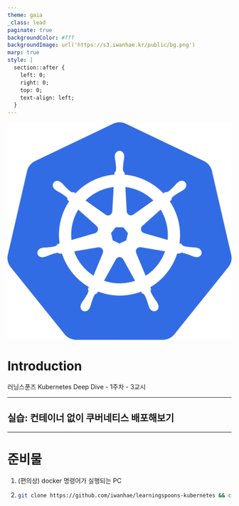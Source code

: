 ```yaml
---
theme: gaia
_class: lead
paginate: true
backgroundColor: #fff
backgroundImage: url('https://s3.iwanhae.kr/public/bg.png')
marp: true
style: |
  section::after {
    left: 0;
    right: 0;
    top: 0;
    text-align: left;
  }
---
```


![bg left:40% 80%](https://raw.githubusercontent.com/kubernetes/kubernetes/master/logo/logo.svg)

# **Introduction**

러닝스푼즈
Kubernetes Deep Dive - 1주차 - 3교시

---

## 실습: 컨테이너 없이 쿠버네티스 배포해보기

---

# 준비물

1. (편의상) docker 명령어가 실행되는 PC
2. ```bash
   git clone https://github.com/iwanhae/learningspoons-kubernetes && cd learningspoons-kubernetes/week-1/demo
   ```
